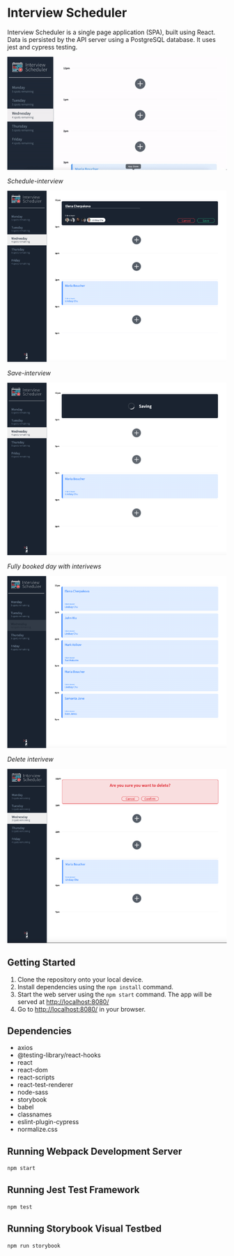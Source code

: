 # Interview Scheduler

Interview Scheduler is a single page application (SPA), built using React.
Data is persisted by the API server using a PostgreSQL database. It uses jest and cypress testing.

!['Front-end"](src/docs/scheduler.gif)

*Schedule-interview*

!['scheduling-appointment'](src/docs/scheduling-appointment.png)

*Save-interview*

!['save-appointment'](src/docs/save-appointment.png)

*Fully booked day with interivews*

!['fully booked day'](src/docs/booked-appointments.png)

*Delete interivew*

!['delete-appointment'](src/docs/delete-appoitment.png)

## Getting Started

1. Clone the repository onto your local device.
2. Install dependencies using the `npm install` command.
3. Start the web server using the `npm start` command.
   The app will be served at <http://localhost:8080/>
4. Go to <http://localhost:8080/> in your browser.

## Dependencies

- axios
- @testing-library/react-hooks
- react
- react-dom
- react-scripts
- react-test-renderer
- node-sass
- storybook
- babel
- classnames
- eslint-plugin-cypress
- normalize.css

## Running Webpack Development Server

```sh
npm start
```

## Running Jest Test Framework

```sh
npm test
```

## Running Storybook Visual Testbed

```sh
npm run storybook
```
